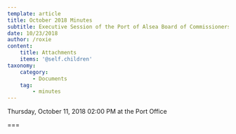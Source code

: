 ```yaml
---
template: article
title: October 2018 Minutes
subtitle: Executive Session of the Port of Alsea Board of Commissioners
date: 10/23/2018
author: /roxie
content:
    title: Attachments
    items: '@self.children'
taxonomy:
    category: 
        - Documents
    tag: 
        - minutes
---
```


Thursday, October 11, 2018 02:00 PM at the Port Office

===


